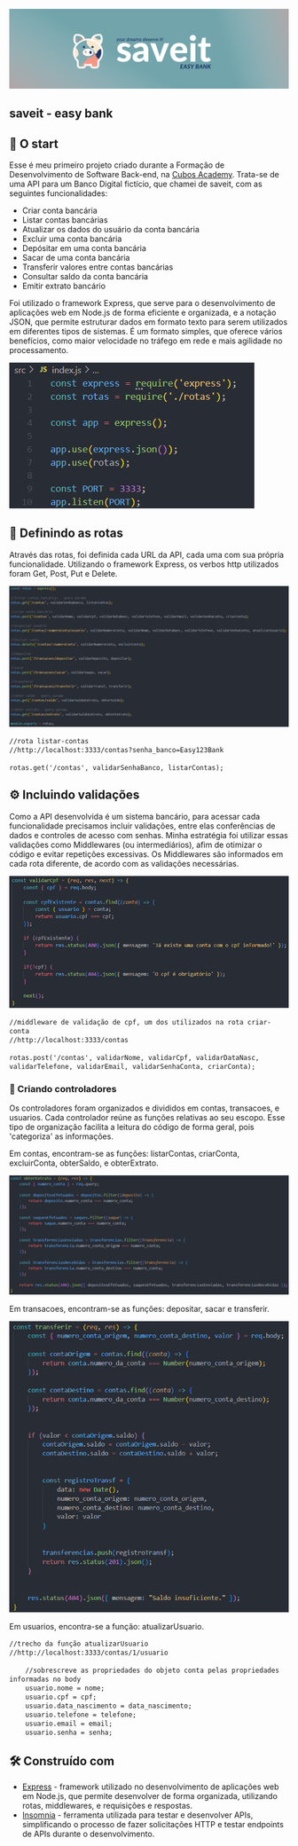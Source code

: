 ![saveit easy bank banner](images/easy-bank.png)

## saveit - easy bank

## 🚀 O start

Esse é meu primeiro projeto criado durante a Formação de Desenvolvimento de Software Back-end, na [Cubos Academy](https://cubos.academy/).
Trata-se de uma API para um Banco Digital fictício, que chamei de saveit, com as seguintes funcionalidades:

-   Criar conta bancária
-   Listar contas bancárias
-   Atualizar os dados do usuário da conta bancária
-   Excluir uma conta bancária
-   Depósitar em uma conta bancária
-   Sacar de uma conta bancária
-   Transferir valores entre contas bancárias
-   Consultar saldo da conta bancária
-   Emitir extrato bancário

Foi utilizado o framework Express, que serve para o desenvolvimento de aplicações web em Node.js de forma eficiente e organizada, e a notação JSON, que permite estruturar dados em formato texto para serem utilizados em diferentes tipos de sistemas. É um formato simples, que oferece vários benefícios, como maior velocidade no tráfego em rede e mais agilidade no processamento.

![index](images/index.png)

## 🎯 Definindo as rotas

Através das rotas, foi definida cada URL da API, cada uma com sua própria funcionalidade. Utilizando o framework Express, os verbos http utilizados foram Get, Post, Put e Delete. 

![rotas](images/rotas.png)

```
//rota listar-contas
//http://localhost:3333/contas?senha_banco=Easy123Bank

rotas.get('/contas', validarSenhaBanco, listarContas);
```

## ⚙️ Incluindo validações

Como a API desenvolvida é um sistema bancário, para acessar cada funcionalidade precisamos incluir validações, entre elas conferências de dados e controles de acesso com senhas. Minha estratégia foi utilizar essas validações como Middlewares (ou intermediários), afim de otimizar o código e evitar repetições excessivas. Os Middlewares são informados em cada rota diferente, de acordo com as validações necessárias.

![código validação cpf](images/validarCpf.png)

```
//middleware de validação de cpf, um dos utilizados na rota criar-conta
//http://localhost:3333/contas

rotas.post('/contas', validarNome, validarCpf, validarDataNasc, validarTelefone, validarEmail, validarSenhaConta, criarConta);
```

### 🔩 Criando controladores

Os controladores foram organizados e divididos em contas, transacoes, e usuarios. Cada controlador reúne as funções relativas ao seu escopo. Esse tipo de organização facilita a leitura do código de forma geral, pois 'categoriza' as informações.

Em contas, encontram-se as funções: listarContas, criarConta, excluirConta, obterSaldo, e obterExtrato.

![código obter extrato](images/obterExtrato.png)

Em transacoes, encontram-se as funções: depositar, sacar e transferir.

![código transferencias](images/transacoesTransf.png)

Em usuarios, encontra-se a função: atualizarUsuario.

```
//trecho da função atualizarUsuario
//http://localhost:3333/contas/1/usuario

    //sobrescreve as propriedades do objeto conta pelas propriedades informadas no body
    usuario.nome = nome;
    usuario.cpf = cpf;
    usuario.data_nascimento = data_nascimento;
    usuario.telefone = telefone;
    usuario.email = email;
    usuario.senha = senha;
```

## 🛠️ Construído com

* [Express](https://www.npmjs.com/package/express) - framework utilizado no desenvolvimento de aplicações web em Node.js, que permite desenvolver de forma organizada, utilizando rotas, middlewares, e requisições e respostas.
* [Insomnia](https://insomnia.rest/) - ferramenta utilizada para testar e desenvolver APIs, simplificando o processo de fazer solicitações HTTP e testar endpoints de APIs durante o desenvolvimento.